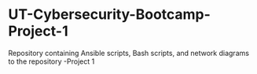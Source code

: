 # UT-Cybersecurity-Bootcamp-Project-1
Repository containing Ansible scripts, Bash scripts, and network diagrams to the repository -Project 1
